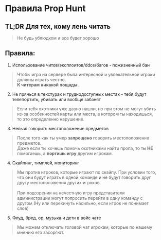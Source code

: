 # Правила Prop Hunt
## TL;DR Для тех, кому лень читать
> Не будь ублюдком и все будет хорошо

## Правила:
1. Использование читов/эксплоитов/ddos/багов - пожизненный бан
> Чтобы игра на сервере была интересной и увлекательной игроки должны играть честно.</br><b> К читерам никакой пощады.</b>
2. Не прячься в текстурах и труднодоступных местах - тебя будут телепортить, убивать или вообще забанят
> Если тебя охотники уже давно нашли, но при этом не могут убить из-за особенностей карты или места, в котором ты находишься, то это определенно нарушение.
3. Нельзя говорить местоположение предметов
>  После того как ты умер <b>запрещено</b> говорить местоположение предметов.</br> Даже если ты хочешь помочь охотниками найти пропа, то ты <b>НЕ</b> помогаешь, а <b>портишь игру</b> другим игрокам.
4. Скайпинг, тимплей, мониторинг
> Мы против игроков, которые играют по скайпу. При условии того, что они будут играть в одной команде и не будут говорить друг другу местоположения других игроков.
> </br></br>При подозрении на нечестную игру представители администрации могут попросить перейти в одну команду с другом.(Ну или перекинуть насильно, если игрок не понимает слов)
5. Флуд, бред, ор, музыка и дети в войс чате
> Мы можем отключать головой чат игрокам, которые по нашему мнению его засоряют.
 
<!--
(Альтернативное название мониторинг. Не относится к живым охотникам, которые видят проп.)
Люди с писклявым/раздражающим голосом или фонящим микрофоном могут быть загаганы.
За использование читов/экспоитов/нарушение работы сервера дается перманентный бан или хуже. 
(Для технически подкованный людей, разбирающихся в безопасности есть bug bounty hunting программа.)
Не рекомендуется переходить каждый раунд в противоположную команду с целью играть только за охотников / предметов.
Нельзя прятаться в местах недоступных охотникам, в текстурах
(под снегом например).
Любители оскорблять других игроков или испытывающие "особую" любовь к чужим матерям попадут в особый ад. (Относится к чату, нику, спрэям и.т.д)
Нельзя выдавать себя за представителей администрации
Не рекомендуется выпрашивать у админов VIP, поинты, скины и.т.д
Не стоит надоедать просьбами админам. -->